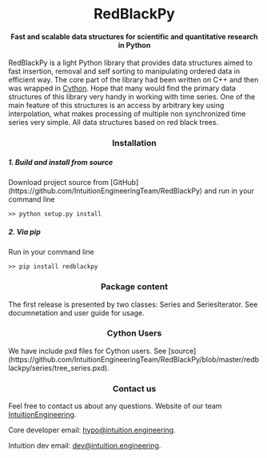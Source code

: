 <center> <h1>RedBlackPy </h1> </center>
<center> <h4>Fast and scalable data structures for scientific and quantitative research in Python </h4> </center>

RedBlackPy is a light Python library that provides data structures aimed to fast insertion, removal and self sorting to manipulating ordered data in efficient way. The core part of the library had been written on C++ and then was wrapped in <a href="http://cython.org">Cython</a>. Hope that many would find the primary data structures of this library very handy in working with time series. One of the main feature of this structures is an access by arbitrary  key using interpolation, what makes processing of multiple non synchronized time series very simple. All data structures based on red black trees.


<center> <h3>Installation </h3> </center>
<h5> 1. Build and install from source </h5>
Download project source from [GitHub](https://github.com/IntuitionEngineeringTeam/RedBlackPy)
and run in your command line

~~~shell
>> python setup.py install
~~~

<h5> 2. Via pip </h5>
Run in your command line

~~~shell
>> pip install redblackpy
~~~

<center> <h3>Package content</h3> </center>
The first release is presented by two classes: Series and SeriesIterator. See documnetation and user guide for usage.

<br>
<center> <h3>Cython Users</h3> </center>
We have include pxd files for Cython users. See [source](https://github.com/IntuitionEngineeringTeam/RedBlackPy/blob/master/redblackpy/series/tree_series.pxd). 

<br>
<center> <h3>Contact us</h3> </center>

Feel free to contact us about any questions. Website of our team [IntuitionEngineering](https://intuition.engineering).

Core developer email: hypo@intuition.engineering.

Intuition dev email: dev@intuition.engineering.

